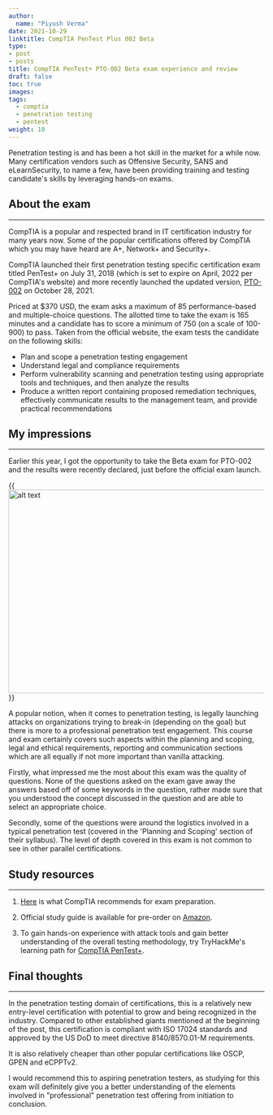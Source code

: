 ```yaml
---
author:
  name: "Piyush Verma"
date: 2021-10-29
linktitle: CompTIA PenTest Plus 002 Beta
type:
- post
- posts
title: CompTIA PenTest+ PTO-002 Beta exam experience and review
draft: false
toc: true
images: 
tags:
  - comptia
  - penetration testing
  - pentest 
weight: 10
---
```


Penetration testing is and has been a hot skill in the market for a while now. Many certification vendors such as Offensive Security, SANS and eLearnSecurity, to name a few, have been providing training and testing candidate's skills by leveraging hands-on exams. 

## About the exam 
---

CompTIA is a popular and respected brand in IT certification industry for many years now. Some of the popular certifications offered by CompTIA which you may have heard are A+, Network+ and Security+.

CompTIA launched their first penetration testing specific certification exam titled PenTest+ on July 31, 2018 (which is set to expire on April, 2022 per CompTIA's website) and more recently launched the updated version, [PTO-002](https://www.comptia.org/certifications/pentest) on October 28, 2021. 

Priced at $370 USD, the exam asks a maximum of 85 performance-based and multiple-choice questions. The allotted time to take the exam is 165 minutes and a candidate has to score a minimum of 750 (on a scale of 100-900) to pass. Taken from the official website, the exam tests the candidate on the following skills:

* Plan and scope a penetration testing engagement
* Understand legal and compliance requirements
* Perform vulnerability scanning and penetration testing using appropriate tools and
techniques, and then analyze the results
* Produce a written report containing proposed remediation techniques, effectively
communicate results to the management team, and provide practical recommendations

## My impressions
---

Earlier this year, I got the opportunity to take the Beta exam for PTO-002 and the results were recently declared, just before the official exam launch. 

{{<image src="/img/pentestplus_cert.png" alt="alt text" width="550" height="400" position="center">}}

A popular notion, when it comes to penetration testing, is legally launching attacks on organizations trying to break-in (depending on the goal) but there is more to a professional penetration test engagement. This course and exam certainly covers such aspects within the planning and scoping, legal and ethical requirements, reporting and communication sections which are all equally if not more important than vanilla attacking. 

Firstly, what impressed me the most about this exam was the quality of questions. None of the questions asked on the exam gave away the answers based off of some keywords in the question, rather made sure that you understood the concept discussed in the question and are able to select an appropriate choice. 

Secondly, some of the questions were around the logistics involved in a typical penetration test (covered in the 'Planning and Scoping' section of their syllabus). The level of depth covered in this exam is not common to see in other parallel certifications.

## Study resources
---

1. [Here](https://www.comptia.org/certifications/pentest#exampreparation) is what CompTIA recommends for exam preparation.

2. Official study guide is available for pre-order on [Amazon](https://www.amazon.com/CompTIA-PenTest-Study-Guide-PT0-002/dp/1119823811).

3. To gain hands-on experience with attack tools and gain better understanding of the overall testing methodology, try TryHackMe's learning path for [CompTIA PenTest+](https://tryhackme.com/path/outline/pentestplus).

## Final thoughts
---

In the penetration testing domain of certifications, this is a relatively new entry-level certification with potential to grow and being recognized in the industry. Compared to other established giants mentioned at the beginning of the post, this certification is compliant with ISO 17024 standards and approved by the US DoD to meet directive 8140/8570.01-M requirements.

It is also relatively cheaper than other popular certifications like OSCP, GPEN and eCPPTv2.

I would recommend this to aspiring penetration testers, as studying for this exam will definitely give you a better understanding of the elements involved in "professional" penetration test offering from initiation to conclusion.